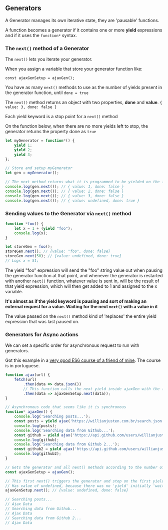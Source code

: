 ## Generators
A Generator manages its own iterative state, they are 'pausable' functions.

A function becomes a generator if it contains one or more **yield** expressions and if it uses the `function*` syntax.

### The `next()` method of a Generator
The `next()` lets you iterate your generator.

When you assign a variable that store your generator function like:

`const ajaxGenSetup = ajaxGen();`

You have as many `next()` methods to use as the number of yields present in the generator function, until `done = true`

The `next()` method returns an object with two properties, **done** and **value**.
`{ value: 3, done: false }`

Each yield keyword is a stop point for a `next()` method

On the function below, when there are no more yields left to stop, the generator returns the property done as `true`

```js
let myGenerator = function*() {
    yield 1;
    yield 2;
    yield 3;
};

// Store and setup myGenerator
let gen = myGenerator();

// The next method returns what it is programmed to be yielded on the function
console.log(gen.next()); // { value: 1, done: false } 
console.log(gen.next()); // { value: 2, done: false } 
console.log(gen.next()); // { value: 3, done: false }
console.log(gen.next()); // { value: undefined, done: true } 
```

### Sending values to the Generator via `next()` method
```js
function *foo() {
    let x = 1 + (yield "foo");
    console.log(x);
}

let storeGen = foo();
storeGen.next(); // {value: "foo", done: false}
storeGen.next(50); // {value: undefined, done: true}
// Logs x = 51;
```

The yield "foo" expression will send the "foo" string value out when pausing the generator function at that point, and whenever the generator is restarted with another `next()` function, whatever value is sent in, will be the result of that yield expression, which will then get added to 1 and assigned to the x variable.

**It's almost as if the yield keyword is pausing and sort of making an external request for a value. Waiting for the next `next()` with a value in it**

The value passed on the `next()` method kind of 'replaces' the entire yield expression that was last paused on.

### Generators for Async actions
We can set a specific order for asynchronous request to run with generators.

Got this example in a [very good ES6 course of a friend of mine](http://willianjusten.teachable.com/p/js-com-tdd-na-pratica). The course is in portuguese.

```js
function ajax(url) {
	fetch(url)
		.then(data => data.json())
		// This function calls the next yield inside ajaxGen with the fetched data as argument
		.then(data => ajaxGenSetup.next(data));
}

// Asynchronous code that seems like it is synchronous
function* ajaxGen() {
	console.log('Searching posts...');
	const posts = yield ajax('https://willianjusten.com.br/search.json');
	console.log(posts);
	console.log('Searching data from Github...');
	const github = yield ajax('https://api.github.com/users/willianjusten');
	console.log(github);
	console.log('Searching data from Github 2...');
	const github2 = yield ajax('https://api.github.com/users/willianjusten');
	console.log(github2);
}

// Gets the generator and all next() methods according to the number of yields in it
const ajaxGenSetup = ajaxGen();

// This first next() triggers the generator and stop on the first yield 
// Has value of undefined, because there was no 'yield' initially 'waiting' for a value
ajaxGenSetup.next(); // {value: undefined, done: false}

// Searching posts...
// Ajax Data
// Searching data from Github...
// Ajax Data
// Searching data from Github 2...
// Ajax Data
```